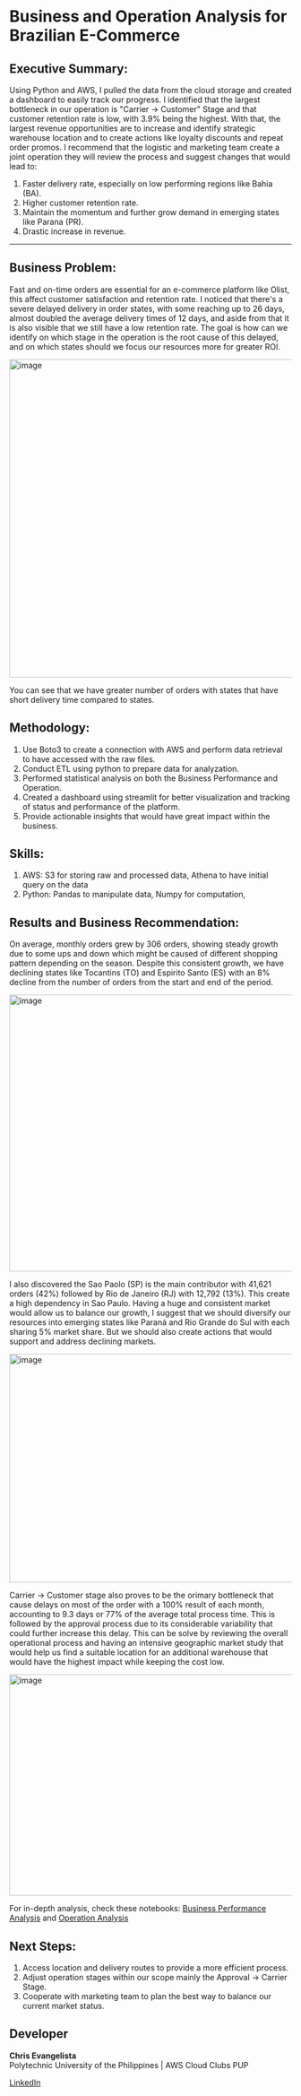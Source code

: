# Business and Operation Analysis for Brazilian E-Commerce 
## Executive Summary:

Using Python and AWS, I pulled the data from the cloud storage and created a dashboard to easily track our progress. I identified that the largest bottleneck in our operation is "Carrier -> Customer" Stage and that customer retention rate is low, with 3.9% being the highest. With that, the largest revenue opportunities are to increase and identify strategic warehouse location and to create actions like loyalty discounts and repeat order promos. I recommend that the logistic and marketing team create a joint operation they will review the process and suggest changes that would lead to:

1. Faster delivery rate, especially on low performing regions like Bahia (BA).
2. Higher customer retention rate.
3. Maintain the momentum and further grow demand in emerging states like Parana (PR).
4. Drastic increase in revenue.

---
## Business Problem:

Fast and on-time orders are essential for an e-commerce platform like Olist, this affect customer satisfaction and retention rate. I noticed that there's a severe delayed delivery in order states, with some reaching up to 26 days, almost doubled the average delivery times of 12 days, and aside from that it is also visible that we still have a low retention rate. The goal is how can we identify on which stage in the operation is the root cause of this delayed, and on which states should we focus our resources more for greater ROI.

<img width="1062" height="568" alt="image" src="https://github.com/user-attachments/assets/39aef07c-c542-4b65-b5b4-24d291fe223d" />

You can see that we have greater number of orders with states that have short delivery time compared to states. 

## Methodology:

1. Use Boto3 to create a connection with AWS and perform data retrieval to have accessed with the raw files.
2. Conduct ETL using python to prepare data for analyzation.
3. Performed statistical analysis on both the Business Performance and Operation.
4. Created a dashboard using streamlit for better visualization and tracking of status and performance of the platform.
5. Provide actionable insights that would have great impact within the business.

## Skills:
1. AWS: S3 for storing raw and processed data, Athena to have initial query on the data
2. Python: Pandas to manipulate data, Numpy for computation,
   
## Results and Business Recommendation:
On average, monthly orders grew by 306 orders, showing steady growth due to some ups and down which might be caused of different shopping pattern depending on the season. Despite this consistent growth, we have declining states like Tocantins (TO) and Espirito Santo (ES) with an 8% decline from the number of orders from the start and end of the period. 
<p></p>
<img width="898" height="494" alt="image" src="https://github.com/user-attachments/assets/5c7784d7-9bd5-42b1-8665-cae4bcbdf89e" />

I also discovered the Sao Paolo (SP) is the main contributor with 41,621 orders (42%) followed by Rio de Janeiro (RJ)  with 12,792 (13%). This create a high dependency in Sao Paulo. Having a huge and consistent market would allow us to balance our growth, I suggest that we should diversify our resources into emerging states like Paraná and Rio Grande do Sul with each sharing 5% market share. But we should also create actions that would support and address declining markets.
<p></p>
<img width="724" height="408" alt="image" src="https://github.com/user-attachments/assets/f8c73cdd-800f-4a66-b24c-a4595577f840" />

Carrier -> Customer stage also proves to be the orimary bottleneck that cause delays on most of the order with a 100% result of each month, accounting to 9.3 days or 77% of the average total process time. This is followed by the approval process due to its considerable variability that could further increase this delay. This can be solve by reviewing the overall operational process and having an intensive geographic market study that would help us find a suitable location for an additional warehouse that would have the highest impact while keeping the cost low.
<p></p>
<img width="678" height="395" alt="image" src="https://github.com/user-attachments/assets/dc74e89d-d73d-4d61-9aba-de8857662e76" />

For in-depth analysis, check these notebooks: [Business Performance Analysis](https://github.com/Krivr12/O-List-Ecommerce-Report/blob/master/notebook/Business_Performance.ipynb) and [Operation Analysis](https://github.com/Krivr12/O-List-Ecommerce-Report/blob/master/notebook/Operational_Analysis.ipynb) 


## Next Steps:
1. Access location and delivery routes to provide a more efficient process.
2. Adjust operation stages within our scope mainly the Approval -> Carrier Stage.
3. Cooperate with marketing team to plan the best way to balance our current market status.


## Developer  

**Chris Evangelista**  
Polytechnic University of the Philippines | AWS Cloud Clubs PUP  

[LinkedIn](https://www.linkedin.com/in/chrisbryevangelista12/)
